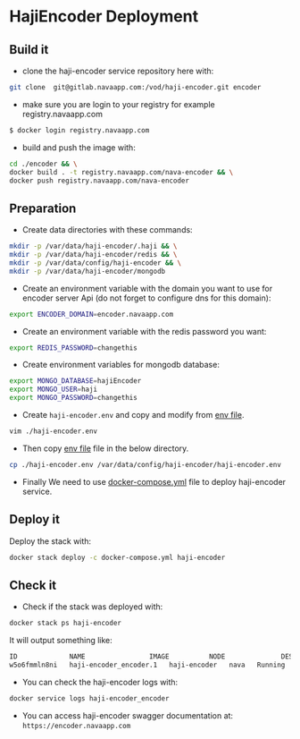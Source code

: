 # HajiEncoder Deployment

## Build it

- clone the haji-encoder service repository here with:

```bash
git clone  git@gitlab.navaapp.com:/vod/haji-encoder.git encoder
```
- make sure you are login to your registry for example registry.navaapp.com
```bash
$ docker login registry.navaapp.com
```


- build and push the image with:

```bash
cd ./encoder && \
docker build . -t registry.navaapp.com/nava-encoder && \
docker push registry.navaapp.com/nava-encoder
```

## Preparation

- Create data directories with these commands:

```bash
mkdir -p /var/data/haji-encoder/.haji && \
mkdir -p /var/data/haji-encoder/redis && \
mkdir -p /var/data/config/haji-encoder && \
mkdir -p /var/data/haji-encoder/mongodb
```

- Create an environment variable with the domain you want to use for encoder server Api (do not forget to configure dns for this domain):

```bash
export ENCODER_DOMAIN=encoder.navaapp.com
```

- Create an environment variable with the redis password you want:

```bash
export REDIS_PASSWORD=changethis
```

- Create environment variables for mongodb database:

```bash
export MONGO_DATABASE=hajiEncoder
export MONGO_USER=haji
export MONGO_PASSWORD=changethis 
```
- Create ```haji-encoder.env``` and copy and modify from [env file](haji-encoder.env).

```bash
vim ./haji-encoder.env
```

- Then copy [env file](haji-encoder.env) file in the below directory.

```bash
cp ./haji-encoder.env /var/data/config/haji-encoder/haji-encoder.env
```

- Finally We need to use [docker-compose.yml](./docker-compose.yml) file to deploy haji-encoder service.

## Deploy it

Deploy the stack with:

```bash
docker stack deploy -c docker-compose.yml haji-encoder
```

## Check it

- Check if the stack was deployed with:

```bash
docker stack ps haji-encoder
```

It will output something like:

```bash
ID             NAME                IMAGE          NODE              DESIRED STATE   CURRENT STATE          ERROR   PORTS
w5o6fmmln8ni   haji-encoder_encoder.1   haji-encoder   nava   Running         Running 1 minute ago
```

- You can check the haji-encoder logs with:

```bash
docker service logs haji-encoder_encoder
```

- You can access haji-encoder swagger documentation at:
`https://encoder.navaapp.com`
